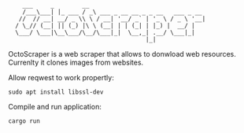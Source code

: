 ```
    ___     _        __                                
    /___\___| |_ ___ / _\ ___ _ __ __ _ _ __   ___ _ __ 
   //  // __| __/ _ \\ \ / __| '__/ _` | '_ \ / _ \ '__|
  / \_// (__| || (_) |\ \ (__| | | (_| | |_) |  __/ |   
  \___/ \___|\__\___/\__/\___|_|  \__,_| .__/ \___|_|   
                                       |_|              
```    

OctoScraper is a web scraper that allows to donwload web resources. Currenlty it clones images from websites.

Allow reqwest to work propertly:
```
sudo apt install libssl-dev
```

Compile and run application:
```
cargo run
```